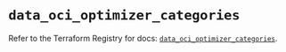 # `data_oci_optimizer_categories`

Refer to the Terraform Registry for docs: [`data_oci_optimizer_categories`](https://registry.terraform.io/providers/oracle/oci/6.18.0/docs/data-sources/optimizer_categories).
